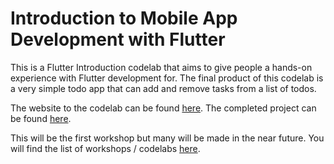 # Introduction to Mobile App Development with Flutter

This is a Flutter Introduction codelab that aims to give people a hands-on experience with Flutter development for.
The final product of this codelab is a very simple todo app that can add and remove tasks from a list of todos.

The website to the codelab can be found [here](https://martinjensen.tech/flutter-intro/).
The completed project can be found [here](https://github.com/martinloesethjensen/flutter-intro/tree/master/todo_app_ex).

This will be the first workshop but many will be made in the near future. You will find the list of workshops / codelabs [here](https://martinjensen.tech/workshops/).
